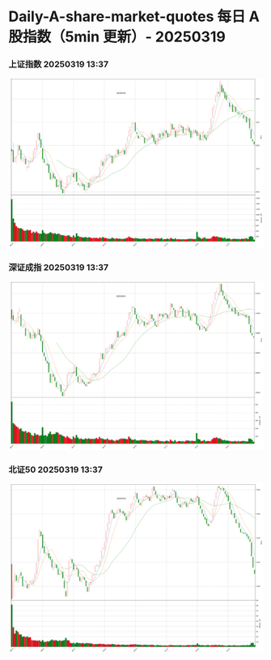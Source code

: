 
# Daily-A-share-market-quotes 每日 A 股指数（5min 更新）- 20250319

### 上证指数 20250319 13:37
![](./fig/2025/3/20250319-sh000001.png)

### 深证成指 20250319 13:37
![](./fig/2025/3/20250319-sz399001.png)

### 北证50 20250319 13:37
![](./fig/2025/3/20250319-bj899050.png)
